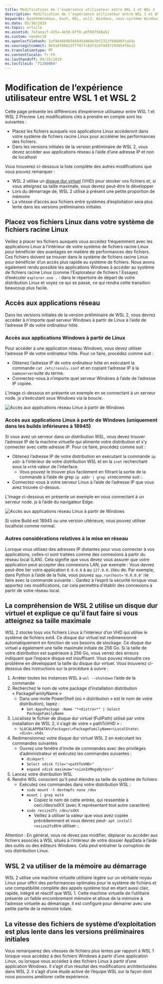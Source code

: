```yaml
---
title: Modifications de l’expérience utilisateur entre WSL 1 et WSL 2
description: Modification de l’expérience utilisateur entre WSL 1 et WSL 2
keywords: BashOnWindows, bash, WSL, wsl2, Windows, sous-système Windows pour Linux, windowssubsystem, Ubuntu, Debian, SUSE, Windows 10
ms.date: 05/30/2019
ms.topic: article
ms.assetid: 7afaeacf-435a-4e58-bff0-a9f0d75b8a51
ms.custom: seodec18
ms.openlocfilehash: 1af9646b9b5bb845dd60e5bf2312f8d806fca5dc
ms.sourcegitcommit: 0b5a9f8982dfff07fc8df32d74d97293654f8e12
ms.translationtype: MT
ms.contentlocale: fr-FR
ms.lasthandoff: 09/25/2019
ms.locfileid: "71269884"
---
```

# <a name="user-experience-changes-between-wsl-1-and-wsl-2"></a>Modification de l’expérience utilisateur entre WSL 1 et WSL 2

Cette page présente les différences d’expérience utilisateur entre WSL 1 et WSL 2 Preview. Les modifications clés à prendre en compte sont les suivantes :

- Placez les fichiers auxquels vos applications Linux accéderont dans votre système de fichiers racine Linux pour accélérer les performances des fichiers.
- Dans les versions initiales de la version préliminaire de WSL 2, vous devez accéder aux applications réseau à l’aide d’une adresse IP et non de localhost

Vous trouverez ci-dessous la liste complète des autres modifications que vous pouvez remarquer :

- WSL 2 utilise un [disque dur virtuel](https://en.wikipedia.org/wiki/VHD_(file_format)) (VHD) pour stocker vos fichiers et, si vous atteignez sa taille maximale, vous devrez peut-être le développer
- Lors du démarrage de, WSL 2 utilise à présent une petite proportion de mémoire
- La vitesse d’accès aux fichiers entre systèmes d’exploitation sera plus lente dans les versions préliminaires initiales

## <a name="place-your-linux-files-in-your-linux-root-file-system"></a>Placez vos fichiers Linux dans votre système de fichiers racine Linux
Veillez à placer les fichiers auxquels vous accédez fréquemment avec les applications Linux à l’intérieur de votre système de fichiers racine Linux pour bénéficier des avantages en matière de performances des fichiers. Ces fichiers doivent se trouver dans le système de fichiers racine Linux pour bénéficier d’un accès plus rapide au système de fichiers. Nous avons également rendu possible les applications Windows à accéder au système de fichiers racine Linux (comme l’Explorateur de fichiers ! Essayez d’exécuter `explorer.exe .` : dans le répertoire de départ de votre distribution Linux et voyez ce qui se passe, ce qui rendra cette transition beaucoup plus facile. 

## <a name="accessing-network-applications"></a>Accès aux applications réseau
Dans les versions initiales de la version préliminaire de WSL 2, vous devrez accéder à n’importe quel serveur Windows à partir de Linux à l’aide de l’adresse IP de votre ordinateur hôte.

### <a name="accessing-windows-applications-from-linux"></a>Accès aux applications Windows à partir de Linux
Pour accéder à une application réseau Windows, vous devez utiliser l’adresse IP de votre ordinateur hôte. Pour ce faire, procédez comme suit :

- Obtenez l’adresse IP de votre ordinateur hôte en exécutant la commande `cat /etc/resolv.conf` et en copiant l’adresse IP à la `nameserver`suite du terme. 
- Connectez-vous à n’importe quel serveur Windows à l’aide de l’adresse IP copiée.

L’image ci-dessous en présente un exemple en se connectant à un serveur node. js s’exécutant sous Windows via la boucle. 

![Accès aux applications réseau Linux à partir de Windows](media/wsl2-network-l2w.png)

### <a name="accessing-linux-applications-from-windows-only-in-builds-lower-than-18945"></a>Accès aux applications Linux à partir de Windows (uniquement dans les builds inférieures à 18945)
Si vous avez un serveur dans un distribution WSL, vous devez trouver l’adresse IP de la machine virtuelle qui alimente votre distribution et s’y connecter avec cette adresse IP. Pour ce faire, procédez comme suit :

- Obtenez l’adresse IP de votre distribution en exécutant la commande `ip addr` à l’intérieur de votre distribution WSL et en la `inet` recherchant sous la `eth0` valeur de l’interface.
   - Vous pouvez le trouver plus facilement en filtrant la sortie de la commande à l’aide de grep `ip addr | grep eth0`comme suit :.
- Connectez-vous à votre serveur Linux à l’aide de l’adresse IP que vous avez trouvée ci-dessus.

L’image ci-dessous en présente un exemple en vous connectant à un serveur node. js à l’aide du navigateur Edge.

![Accès aux applications réseau Linux à partir de Windows](media/wsl2-network-w2l.jpg)

Si votre Build est 18945 ou une version ultérieure, vous pouvez utiliser localhost comme normal. 

### <a name="other-networking-considerations"></a>Autres considérations relatives à la mise en réseau

Lorsque vous utilisez des adresses IP distantes pour vous connecter à vos applications, celles-ci sont traitées comme des connexions à partir du réseau local (LAN). Cela signifie que vous devez vous assurer que votre application peut accepter des connexions LAN, par exemple : Vous devrez peut-être lier votre application `0.0.0.0` à au `127.0.0.1`lieu de. Par exemple, dans Python à l’aide de la fiole, vous pouvez `app.run(host='0.0.0.0')`le faire avec la commande suivante :. Gardez à l’esprit la sécurité lorsque vous apportez ces modifications, car cela permettra d’établir des connexions à partir de votre réseau local. 

## <a name="understanding-wsl-2-uses-a-vhd-and-what-to-do-if-you-reach-its-max-size"></a>La compréhension de WSL 2 utilise un disque dur virtuel et explique ce qu’il faut faire si vous atteignez sa taille maximale
WSL 2 stocke tous vos fichiers Linux à l’intérieur d’un VHD qui utilise le système de fichiers ext4. Ce disque dur virtuel est redimensionné automatiquement en fonction de vos besoins de stockage. Ce disque dur virtuel a également une taille maximale initiale de 256 Go. Si la taille de votre distribution est supérieure à 256 Go, vous verrez des erreurs indiquant que l’espace disque est insuffisant. Vous pouvez résoudre ces problème en développant la taille du disque dur virtuel. Vous trouverez ci-dessous des instructions sur la procédure à suivre :

1. Arrêter toutes les instances WSL à `wsl --shutdown` l’aide de la commande
2. Recherchez le nom de votre package d’installation distribution « PackageFamilyName »
   - Dans une invite PowerShell (où « distribution » est le nom de votre distribution), tapez :
      - `Get-AppxPackage -Name "*<distro>*" | Select PackageFamilyName`
3. Localisez le fichier de disque dur virtuel (FullPath) utilisé par votre installation de WSL 2, il s’agit de votre « pathToVHD » :
     - `%LOCALAPPDATA%\Packages\<PackageFamilyName>\LocalState\<disk>.vhdx`
4. Redimensionnez votre disque dur virtuel WSL 2 en exécutant les commandes suivantes
   - Ouvrez une fenêtre d’invite de commandes avec des privilèges d’administrateur et exécutez les commandes suivantes :
      - `diskpart`
      - `Select vdisk file="<pathToVHD>"`
      - `expand vdisk maximum="<sizeInMegaBytes>"`
5. Lancez votre distribution WSL
6. Rendre WSL conscient qu’il peut étendre sa taille de système de fichiers
   - Exécutez ces commandes dans votre distribution WSL :
      - `sudo mount -t devtmpfs none /dev`
      - `mount | grep ext4`
         - Copiez le nom de cette entrée, qui ressemble à ceci:/dev/sdXX (avec X représentant tout autre caractère)
      - `sudo resize2fs /dev/sdXX`
         - Veillez à utiliser la valeur que vous avez copiée précédemment et vous devrez peut- `apt install resize2fs`être utiliser :.

Attention : En général, vous ne devez pas modifier, déplacer ou accéder aux fichiers associés à WSL situés à l’intérieur de votre dossier AppData à l’aide des outils ou des éditeurs Windows. Cela peut entraîner la corruption de vos distribution Linux.

## <a name="wsl-2-will-use-some-memory-on-startup"></a>WSL 2 va utiliser de la mémoire au démarrage
WSL 2 utilise une machine virtuelle utilitaire légère sur un véritable noyau Linux pour offrir des performances optimales pour le système de fichiers et une compatibilité complète des appels système tout en étant aussi clair, rapide, intégré et réactif que WSL 1. Cette machine virtuelle de l’utilitaire présente un faible encombrement mémoire et alloue de la mémoire à l’adresse virtuelle au démarrage. Il est configuré pour démarrer avec une petite partie de la mémoire totale.

## <a name="cross-os-file-speed-will-be-slower-in-initial-preview-builds"></a>La vitesse des fichiers de système d’exploitation est plus lente dans les versions préliminaires initiales
Vous remarquerez des vitesses de fichiers plus lentes par rapport à WSL 1 lorsque vous accédez à des fichiers Windows à partir d’une application Linux, ou lorsque vous accédez à des fichiers Linux à partir d’une application Windows. Il s’agit d’un résultat des modifications architecturales dans WSL 2. il s’agit d’une étude active de l’équipe WSL sur la façon dont nous pouvons améliorer cette expérience.
